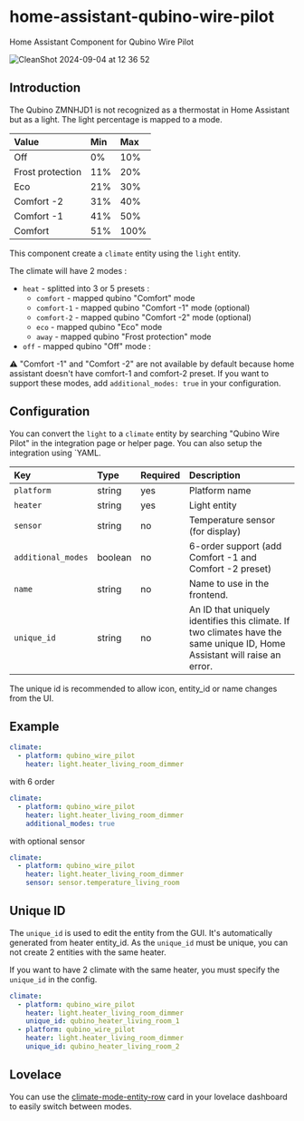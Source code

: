 # home-assistant-qubino-wire-pilot

Home Assistant Component for Qubino Wire Pilot

![CleanShot 2024-09-04 at 12 36 52](https://github.com/user-attachments/assets/0b2f4bc7-35c6-43e4-9050-02696c9f1b9f)

## Introduction

The Qubino ZMNHJD1 is not recognized as a thermostat in Home Assistant but as a light.
The light percentage is mapped to a mode.

| Value            | Min | Max  |
| :--------------- | :-- | :--- |
| Off              | 0%  | 10%  |
| Frost protection | 11% | 20%  |
| Eco              | 21% | 30%  |
| Comfort -2       | 31% | 40%  |
| Comfort -1       | 41% | 50%  |
| Comfort          | 51% | 100% |

This component create a `climate` entity using the `light` entity.

The climate will have 2 modes :

- `heat` - splitted into 3 or 5 presets :
  - `comfort` - mapped qubino "Comfort" mode
  - `comfort-1` - mapped qubino "Comfort -1" mode (optional)
  - `comfort-2` - mapped qubino "Comfort -2" mode (optional)
  - `eco` - mapped qubino "Eco" mode
  - `away` - mapped qubino "Frost protection" mode
- `off` - mapped qubino "Off" mode :

:warning: "Comfort -1" and "Comfort -2" are not available by default because home assistant doesn't have comfort-1 and comfort-2 preset. If you want to support these modes, add `additional_modes: true` in your configuration.

## Configuration

You can convert the `light` to a `climate` entity by searching "Qubino Wire Pilot" in the integration page or helper page.
You can also setup the integration using `YAML.

| Key                | Type    | Required | Description                                                                                                               |
| :----------------- | :------ | :------- | :------------------------------------------------------------------------------------------------------------------------ |
| `platform`         | string  | yes      | Platform name                                                                                                             |
| `heater`           | string  | yes      | Light entity                                                                                                              |
| `sensor`           | string  | no       | Temperature sensor (for display)                                                                                          |
| `additional_modes` | boolean | no       | 6-order support (add Comfort -1 and Comfort -2 preset)                                                                    |
| `name`             | string  | no       | Name to use in the frontend.                                                                                              |
| `unique_id`        | string  | no       | An ID that uniquely identifies this climate. If two climates have the same unique ID, Home Assistant will raise an error. |

The unique id is recommended to allow icon, entity_id or name changes from the UI.

## Example

```yaml
climate:
  - platform: qubino_wire_pilot
    heater: light.heater_living_room_dimmer
```

with 6 order

```yaml
climate:
  - platform: qubino_wire_pilot
    heater: light.heater_living_room_dimmer
    additional_modes: true
```

with optional sensor

```yaml
climate:
  - platform: qubino_wire_pilot
    heater: light.heater_living_room_dimmer
    sensor: sensor.temperature_living_room
```

## Unique ID

The `unique_id` is used to edit the entity from the GUI. It's automatically generated from heater entity_id. As the `unique_id` must be unique, you can not create 2 entities with the same heater.

If you want to have 2 climate with the same heater, you must specify the `unique_id` in the config.

```yaml
climate:
  - platform: qubino_wire_pilot
    heater: light.heater_living_room_dimmer
    unique_id: qubino_heater_living_room_1
  - platform: qubino_wire_pilot
    heater: light.heater_living_room_dimmer
    unique_id: qubino_heater_living_room_2
```

## Lovelace

You can use the [climate-mode-entity-row](https://github.com/piitaya/lovelace-climate-mode-entity-row) card in your lovelace dashboard to easily switch between modes.
